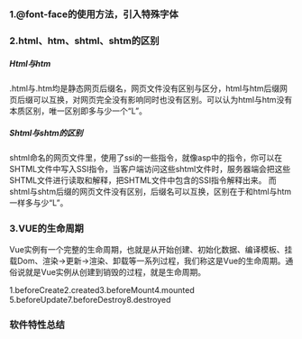 <h3>1.@font-face的使用方法，引入特殊字体</h3>
<h3>2.html、htm、shtml、shtm的区别</h3>
<h5>Html与htm </h5>
<p>.html与.htm均是静态网页后缀名，网页文件没有区别与区分，html与htm后缀网页后缀可以互换，对网页完全没有影响同时也没有区别。可以认为html与htm没有本质区别，唯一区别即多与少一个“L”。</p>
<h5>Shtml与shtm的区别</h5>
<p>shtml命名的网页文件里，使用了ssi的一些指令，就像asp中的指令，你可以在SHTML文件中写入SSI指令，当客户端访问这些shtml文件时，服务器端会把这些SHTML文件进行读取和解释，把SHTML文件中包含的SSI指令解释出来。
而shtml与shtm后缀的网页文件没有区别，后缀名可以互换，区别在于和html与htm一样多与少“L”。</p>
<h3>3.VUE的生命周期</h3>
<p>Vue实例有一个完整的生命周期，也就是从开始创建、初始化数据、编译模板、挂载Dom、渲染→更新→渲染、卸载等一系列过程，我们称这是Vue的生命周期。通俗说就是Vue实例从创建到销毁的过程，就是生命周期。</p>
<p><span>1.beforeCreate</span><span>2.created</span><span>3.beforeMount</span><span>4.mounted</span>
  <span>5.beforeUpdate</span><span6.updated</span><span>7.beforeDestroy</span><span>8.destroyed</span>
</p>
<h3>软件特性总结</h3>
